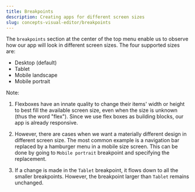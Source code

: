 ```yaml
---
title: Breakpoints
description: Creating apps for different screen sizes
slug: concepts-visual-editor/breakpoints
---
```

The `breakpoints` section at the center of the top menu enable us to observe how our app will look in different screen sizes. The four supported sizes are:

- Desktop (default)
- Tablet
- Mobile landscape
- Mobile portrait

Note: 

1. Flexboxes have an innate quality to change their items' width or height to best fill the available screen size, even when the size is unknown (thus the word "flex"). Since we use flex boxes as building blocks, our app is already responsive. 

2. However, there are cases when we want a materially different design in different screen size. The most common example is a navigation bar replaced by a hamburger menu in a mobile size screen. This can be done by going to `Mobile portrait` breakpoint and specifying the replacement. 

3. If a change is made in the `Tablet` breakpoint, it flows down to all the smaller breakpoints. However, the breakpoint larger than `Tablet` remains unchanged. 
